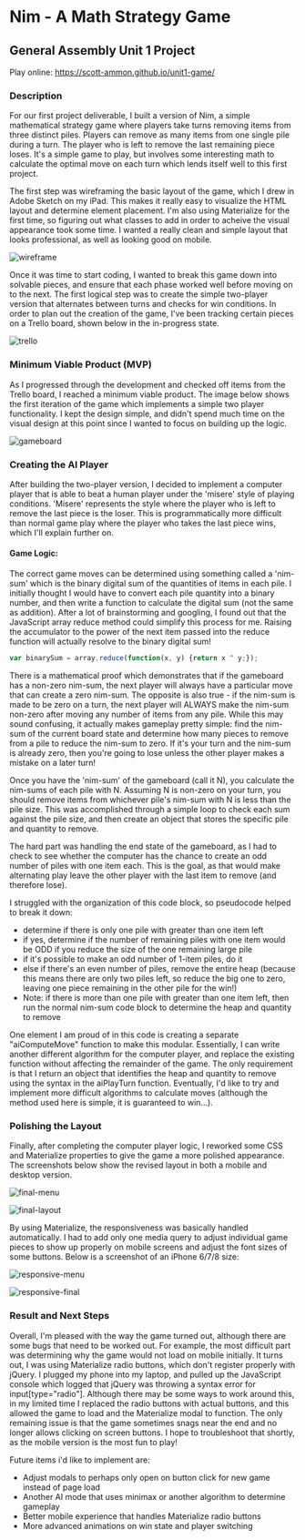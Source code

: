 # Nim - A Math Strategy Game
## General Assembly Unit 1 Project
Play online: https://scott-ammon.github.io/unit1-game/

### Description

For our first project deliverable, I built a version of Nim, a simple mathematical strategy game where players take turns removing items from three distinct piles. Players can remove as many items from one single pile during a turn. The player who is left to remove the last remaining piece loses. It's a simple game to play, but involves some interesting math to calculate the optimal move on each turn which lends itself well to this first project. 

The first step was wireframing the basic layout of the game, which I drew in Adobe Sketch on my iPad. This makes it really easy to visualize the HTML layout and determine element placement. I'm also using Materialize for the first time, so figuring out what classes to add in order to acheive the visual appearance took some time. I wanted a really clean and simple layout that looks professional, as well as looking good on mobile. 

![wireframe](img/project1-wireframe.png?raw=true)

Once it was time to start coding, I wanted to break this game down into solvable pieces, and ensure that each phase worked well before moving on to the next. The first logical step was to create the simple two-player version that alternates between turns and checks for win conditions. In order to plan out the creation of the game, I've been tracking certain pieces on a Trello board, shown below in the in-progress state.

![trello](img/trello.png?raw=true)

### Minimum Viable Product (MVP)

As I progressed through the development and checked off items from the Trello board, I reached a minimum viable product. The image below shows the first iteration of the game which implements a simple two player functionality. I kept the design simple, and didn't spend much time on the visual design at this point since I wanted to focus on building up the logic.

![gameboard](img/gameboard.png?raw=true)


### Creating the AI Player

After building the two-player version, I decided to implement a computer player that is able to beat a human player under the 'misere' style of playing conditions. 'Misere' represents the style where the player who is left to remove the last piece is the loser. This is programmatically more difficult than normal game play where the player who takes the last piece wins, which I'll explain further on.

#### Game Logic:

The correct game moves can be determined using something called a 'nim-sum' which is the binary digital sum of the quantities of items in each pile. I initially thought I would have to convert each pile quantity into a binary number, and then write a function to calculate the digital sum (not the same as addition). After a lot of brainstorming and googling, I found out that the JavaScript array reduce method could simplify this process for me. Raising the accumulator to the power of the next item passed into the reduce function will actually resolve to the binary digital sum!

```javascript
var binarySum = array.reduce(function(x, y) {return x ^ y;});
```

There is a mathematical proof which demonstrates that if the gameboard has a non-zero nim-sum, the next player will always have a particular move that can create a zero nim-sum. The opposite is also true - if the nim-sum is made to be zero on a turn, the next player will ALWAYS make the nim-sum non-zero after moving any number of items from any pile. While this may sound confusing, it actually makes gameplay pretty simple: find the nim-sum of the current board state and determine how many pieces to remove from a pile to reduce the nim-sum to zero. If it's your turn and the nim-sum is already zero, then you're going to lose unless the other player makes a mistake on a later turn!

Once you have the 'nim-sum' of the gameboard (call it N), you calculate the nim-sums of each pile with N. Assuming N is non-zero on your turn, you should remove items from whichever pile's nim-sum with N is less than the pile size. This was accomplished through a simple loop to check each sum against the pile size, and then create an object that stores the specific pile and quantity to remove.

The hard part was handling the end state of the gameboard, as I had to check to see whether the computer has the chance to create an odd number of piles with one item each. This is the goal, as that would make alternating play leave the other player with the last item to remove (and therefore lose).

I struggled with the organization of this code block, so pseudocode helped to break it down:
* determine if there is only one pile with greater than one item left
* if yes, determine if the number of remaining piles with one item would be ODD if you reduce the size of the one remaining large pile
* if it's possible to make an odd number of 1-item piles, do it
* else if there's an even number of piles, remove the entire heap (because this means there are only two piles left, so reduce the big one to zero, leaving one piece remaining in the other pile for the win!)
* Note: if there is more than one pile with greater than one item left, then run the normal nim-sum code block to determine the heap and quantity to remove

One element I am proud of in this code is creating a separate "aiComputeMove" function to make this modular. Essentially, I can write another different algorithm for the computer player, and replace the existing function without affecting the remainder of the game. The only requirement is that I return an object that identifies the heap and quantity to remove using the syntax in the aiPlayTurn function. Eventually, I'd like to try and implement more difficult algorithms to calculate moves (although the method used here is simple, it is guaranteed to win...).

### Polishing the Layout

Finally, after completing the computer player logic, I reworked some CSS and Materialize properties to give the game a more polished appearance. The screenshots below show the revised layout in both a mobile and desktop version.

![final-menu](img/final-menu.png?raw=true)

![final-layout](img/final.png?raw=true)

By using Materialize, the responsiveness was basically handled automatically. I had to add only one media query to adjust individual game pieces to show up properly on mobile screens and adjust the font sizes of some buttons. Below is a screenshot of an iPhone 6/7/8 size:

![responsive-menu](img/responsive-menu.png?raw=true)

![responsive-final](img/responsive-final.png?raw=true)

### Result and Next Steps

Overall, I'm pleased with the way the game turned out, although there are some bugs that need to be worked out. For example, the most difficult part was determining why the game would not load on mobile initially. It turns out, I was using Materialize radio buttons, which don't register properly with jQuery. I plugged my phone into my laptop, and pulled up the JavaScript console which logged that jQuery was throwing a syntax error for input[type="radio"]. Although there may be some ways to work around this, in my limited time I replaced the radio buttons with actual buttons, and this allowed the game to load and the Materialize modal to function. The only remaining issue is that the game sometimes snags near the end and no longer allows clicking on screen buttons. I hope to troubleshoot that shortly, as the mobile version is the most fun to play!

Future items i'd like to implement are:

* Adjust modals to perhaps only open on button click for new game instead of page load
* Another AI mode that uses minimax or another algorithm to determine gameplay
* Better mobile experience that handles Materialize radio buttons
* More advanced animations on win state and player switching

